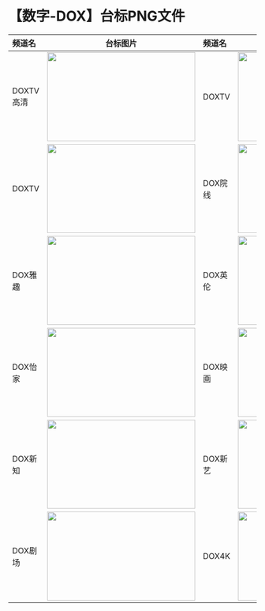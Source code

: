 # 【数字-DOX】台标PNG文件
|频道名|台标图片|频道名|台标图片|
|:---|:---:|:---|:---:|
|DOXTV高清|<img src="https://raw.githubusercontent.com/wanglindl/TVLogo/main/img/DOX1.png" width="300" height="180">|DOXTV|<img src="https://raw.githubusercontent.com/wanglindl/TVLogo/main/img/DOX2.png" width="300" height="180">|
|DOXTV|<img src="https://raw.githubusercontent.com/wanglindl/TVLogo/main/img/DOX3.png" width="300" height="180">|DOX院线|<img src="https://raw.githubusercontent.com/wanglindl/TVLogo/main/img/DOX4.png" width="300" height="180">|
|DOX雅趣|<img src="https://raw.githubusercontent.com/wanglindl/TVLogo/main/img/DOX5.png" width="300" height="180">|DOX英伦|<img src="https://raw.githubusercontent.com/wanglindl/TVLogo/main/img/DOX6.png" width="300" height="180">|
|DOX怡家|<img src="https://raw.githubusercontent.com/wanglindl/TVLogo/main/img/DOX7.png" width="300" height="180">|DOX映画|<img src="https://raw.githubusercontent.com/wanglindl/TVLogo/main/img/DOX8.png" width="300" height="180">|
|DOX新知|<img src="https://raw.githubusercontent.com/wanglindl/TVLogo/main/img/DOX9.png" width="300" height="180">|DOX新艺|<img src="https://raw.githubusercontent.com/wanglindl/TVLogo/main/img/DOX10.png" width="300" height="180">|
|DOX剧场|<img src="https://raw.githubusercontent.com/wanglindl/TVLogo/main/img/DOX11.png" width="300" height="180">|DOX4K|<img src="https://raw.githubusercontent.com/wanglindl/TVLogo/main/img/DOX12.png" width="300" height="180">|
